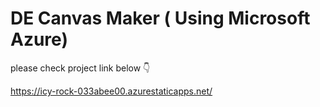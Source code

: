 # DE Canvas Maker ( Using Microsoft Azure)

please check project link below 👇

https://icy-rock-033abee00.azurestaticapps.net/
